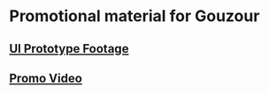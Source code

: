 # Promotional material for Gouzour
## [UI Prototype Footage](https://drive.google.com/file/d/1kIbhw2wBSUEsC0-BKjQNTgBSObeibB7i/view?usp=sharing)
## [Promo Video](https://drive.google.com/drive/folders/17fjqGrsr0GOUCOY82A-dxjKRrZppJ3T3?usp=drive_link)
